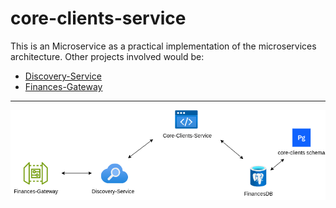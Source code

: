 # core-clients-service

This is an Microservice as a practical implementation of the microservices architecture. Other projects involved would be:


- [Discovery-Service](https://github.com/matheus-nicolau/dicovery-service) <br>
- [Finances-Gateway](https://github.com/matheus-nicolau/finances-gateway) <br>
---
![diagram image](./src/main/resources/finances-diagram.png)